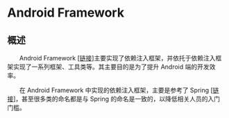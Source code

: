 # Android Framework
## 概述
&emsp;&emsp;Android Framework [[链接](https://github.com/central-x/central-framework-android)]主要实现了依赖注入框架，并依托于依赖注入框架实现了一系列框架、工具类等。其主要目的是为了提升 Android 端的开发效率。

&emsp;&emsp;在 Android Framework 中实现的依赖注入框架，主要是参考了 Spring [[链接](https://spring.io)]，甚至很多类的命名都是与 Spring 的命名是一致的，以降低相关人员的入门门槛。